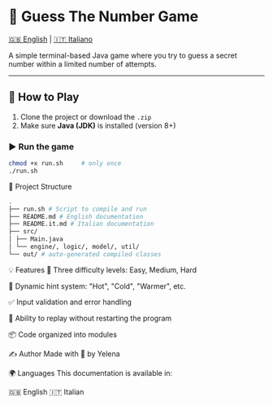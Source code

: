 # 🎯 Guess The Number Game

[🇬🇧 English](README.md) | [🇮🇹 Italiano](README.it.md)

A simple terminal-based Java game where you try to guess a secret number within a limited number of attempts.

---

## 🚀 How to Play

1. Clone the project or download the `.zip`
2. Make sure **Java (JDK)** is installed (version 8+)

### ▶️ Run the game

```bash
chmod +x run.sh     # only once
./run.sh
```

📁 Project Structure

```bash
.
├── run.sh # Script to compile and run
├── README.md # English documentation
├── README.it.md # Italian documentation
├── src/
│ ├── Main.java
│ └── engine/, logic/, model/, util/
└── out/ # auto-generated compiled classes
```

💡 Features
🔢 Three difficulty levels: Easy, Medium, Hard

🧠 Dynamic hint system: "Hot", "Cold", "Warmer", etc.

✅ Input validation and error handling

🔁 Ability to replay without restarting the program

📦 Code organized into modules

✍️ Author
Made with 💛 by Yelena

🌍 Languages
This documentation is available in:

🇬🇧 English
🇮🇹 Italian
